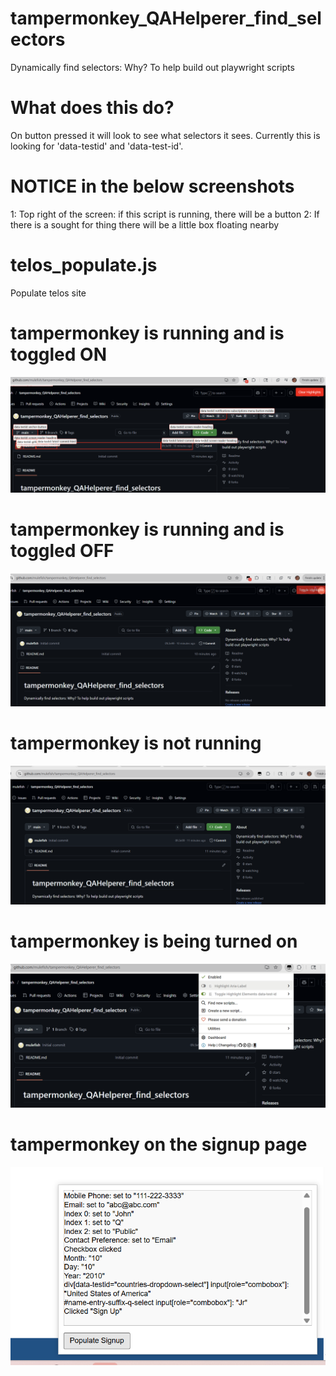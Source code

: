# tampermonkey_QAHelperer_find_selectors
Dynamically find selectors: Why? To help build out playwright scripts

# What does this do? 
On button pressed it will look to see what selectors it sees. Currently this is looking for 'data-testid' and 'data-test-id'. 

# NOTICE in the below screenshots
1: Top right of the screen: if this script is running, there will be a button 
2: If there is a sought for thing there will be a little box floating nearby 

# telos_populate.js
Populate telos site

# tampermonkey is running and is toggled ON
![screetshot_toggled_ON](screetshot_toggled_ON.png)

# tampermonkey is running and is toggled OFF 
![screenshot_toggled_OFF](screenshot_toggled_OFF.png)

# tampermonkey is not running 
![screenshot_while_not_running.png](screenshot_while_not_running.png)

# tampermonkey is being turned on
![screenshot_turning_script_on](screenshot_turning_script_on.png)

# tampermonkey on the signup page 
![screenshot_robot_signup](screenshot_robot_signup.png)